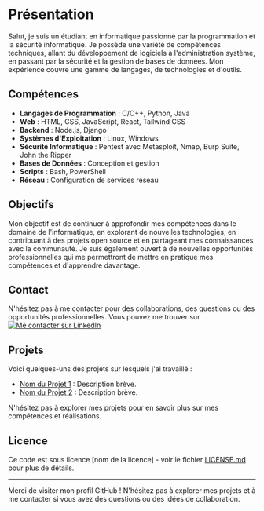 # Présentation

Salut, je suis un étudiant en informatique passionné par la programmation et la sécurité informatique. Je possède une variété de compétences techniques, allant du développement de logiciels à l'administration système, en passant par la sécurité et la gestion de bases de données. Mon expérience couvre une gamme de langages, de technologies et d'outils.

## Compétences

- **Langages de Programmation** : C/C++, Python, Java
- **Web** : HTML, CSS, JavaScript, React, Tailwind CSS
- **Backend** : Node.js, Django
- **Systèmes d'Exploitation** : Linux, Windows
- **Sécurité Informatique** : Pentest avec Metasploit, Nmap, Burp Suite, John the Ripper
- **Bases de Données** : Conception et gestion
- **Scripts** : Bash, PowerShell
- **Réseau** : Configuration de services réseau

## Objectifs

Mon objectif est de continuer à approfondir mes compétences dans le domaine de l'informatique, en explorant de nouvelles technologies, en contribuant à des projets open source et en partageant mes connaissances avec la communauté. Je suis également ouvert à de nouvelles opportunités professionnelles qui me permettront de mettre en pratique mes compétences et d'apprendre davantage.

## Contact

N'hésitez pas à me contacter pour des collaborations, des questions ou des opportunités professionnelles. Vous pouvez me trouver sur [![Me contacter sur LinkedIn](images/linkedin.png)](https://www.linkedin.com/in/sanctifier-yaw-mensah-63558b242/)


## Projets

Voici quelques-uns des projets sur lesquels j'ai travaillé :
- [Nom du Projet 1](lien-vers-le-projet-1) : Description brève.
- [Nom du Projet 2](lien-vers-le-projet-2) : Description brève.

N'hésitez pas à explorer mes projets pour en savoir plus sur mes compétences et réalisations.

## Licence

Ce code est sous licence [nom de la licence] - voir le fichier [LICENSE.md](lien-vers-votre-fichier-de-licence.md) pour plus de détails.

---

Merci de visiter mon profil GitHub ! N'hésitez pas à explorer mes projets et à me contacter si vous avez des questions ou des idées de collaboration.
